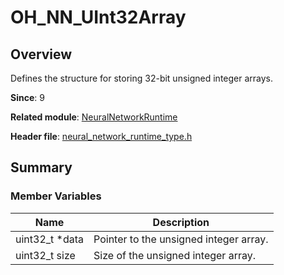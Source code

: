 # OH_NN_UInt32Array
<!--Kit_Neural Network Runtime Kit--><!--System_AI-->

## Overview

Defines the structure for storing 32-bit unsigned integer arrays.

**Since**: 9

**Related module**: [NeuralNetworkRuntime](capi-neuralnetworkruntime.md)

**Header file**: [neural_network_runtime_type.h](capi-neural-network-runtime-type-h.md)

## Summary

### Member Variables

| Name| Description|
| -- | -- |
| uint32_t *data | Pointer to the unsigned integer array.|
| uint32_t size | Size of the unsigned integer array.|
